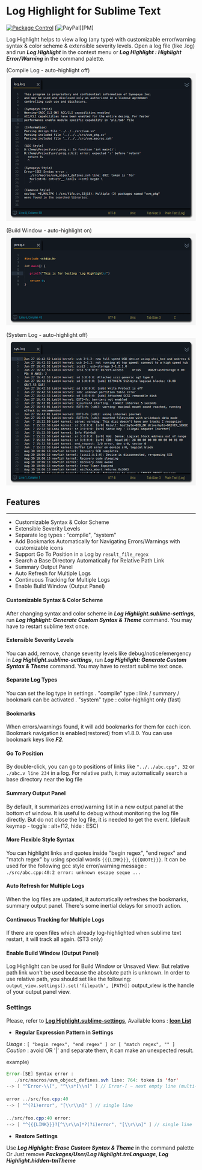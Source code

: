 # Log Highlight for Sublime Text

[![Package Control](https://packagecontrol.herokuapp.com/downloads/Log%20Highlight.svg?style=round-square)](https://packagecontrol.io/packages/Log%20Highlight)
[![PayPal](https://img.shields.io/badge/paypal-donate-blue.svg)][PM]

Log Highlight helps to view a log (any type) with customizable error/warning syntax & color scheme & extensible severity levels.
Open a log file (like .log) and run __*Log Highlight*__ in the context menu or __*Log Highlight : Highlight Error/Warning*__ in the command palette.

(Compile Log - auto-highlight off)
![Image of Log Highlight](docs/lh-log.gif)

(Build Window - auto-highlight on)
![Image of Log Highlight](docs/lh-build.gif)

(System Log - auto-highlight off)
![Image of Log Highlight](docs/lh-system.gif)

## Features
***********

 * Customizable Syntax & Color Scheme
 * Extensible Severity Levels
 * Separate log types : "compile", "system"
 * Add Bookmarks Automatically for Navigating Errors/Warnings with customizable icons
 * Support Go To Position in a Log by `result_file_regex`
 * Search a Base Directory Automatically for Relative Path Link
 * Summary Output Panel
 * Auto Refresh for Multiple Logs
 * Continuous Tracking for Multiple Logs
 * Enable Build Window (Output Panel)

#### Customizable Syntax & Color Scheme

After changing syntax and color scheme in __*Log Highlight.sublime-settings*__, run __*Log Highlight: Generate Custom Syntax & Theme*__ command. You may have to restart sublime text once.

#### Extensible Severity Levels

You can add, remove, change severity levels like debug/notice/emergency in __*Log Highlight.sublime-settings*__, run __*Log Highlight: Generate Custom Syntax & Theme*__ command. You may have to restart sublime text once.

#### Separate Log Types

You can set the log type in settings
. "compile" type : link / summary / bookmark can be activated
. "system" type  : color-highlight only (fast)

#### Bookmarks

When errors/warnings found, it will add bookmarks for them for each icon. Bookmark navigation is enabled(restored) from v1.8.0. You can use bookmark keys like __*F2*__.

#### Go To Position

By double-click, you can go to positions of links like `"../../abc.cpp", 32` or `./abc.v line 234` in a log. For relative path, it may automatically search a base directory near the log file

#### Summary Output Panel

By default, it summarizes error/warning list in a new output panel at the bottom of window. It is useful to debug without monitoring the log file directly. But do not close the log file, it is needed to get the event. (default keymap - toggle : alt+f12, hide : ESC)

#### More Flexible Style Syntax

You can highlight links and quotes inside "begin regex", "end regex" and "match regex" by using special words `{{{LINK}}}`, `{{{QUOTE}}}`. It can be used for the following gcc style error/warning message : `./src/abc.cpp:40:2 error: unknown escape seque ...`

#### Auto Refresh for Multiple Logs

When the log files are updated, it automatically refreshes the bookmarks, summary output panel. There's some inertial delays for smooth action.

#### Continuous Tracking for Multiple Logs

If there are open files which already log-highlighted when sublime text restart, it will track all again. (ST3 only)

#### Enable Build Window (Output Panel)

Log Highlight can be used for Build Window or Unsaved View. But relative path link won't be used because the absolute path is unknown. In order to use relative path, you should set like the following: `output_view.settings().set('filepath', [PATH])` output_view is the handle of your output panel view.

### Settings

Please, refer to [__Log Highlight.sublime-settings__](https://github.com/EatBreatheCode/sublime_log_highlight/blob/master/Log%20Highlight.sublime-settings), Available Icons : [__Icon List__](https://github.com/EatBreatheCode/sublime_log_highlight/tree/master/icons)

- __Regular Expression Pattern in Settings__

*Usage*   : `[ "begin regex", "end regex" ] or [ "match regex", "" ]`
*Caution* : avoid OR '|' and separate them, it can make an unexpected result.

example)
```java
Error-[SE] Syntax error :
   ./src/macros/uvm_object_defines.svh line: 764: token is 'for'
--> [ "^Error-\\[", "^\\s*[\\n]" ] // Error-[ ~ next empty line (multi-line)

error ../src/foo.cpp:40
--> [ "^(?i)error", "[\\r\\n]" ] // single line

../src/foo.cpp:40 error:
--> [ "^{{{LINK}}}?[^\\r\\n]*?(?i)error", "[\\r\\n]" ] // single line
```

- __Restore Settings__

Use __*Log Highlight: Erase Custom Syntax & Theme*__ in the command palette Or
Just remove __*Packages/User/Log Highlight.tmLanguage*__, __*Log Highlight.hidden-tmTheme*__
